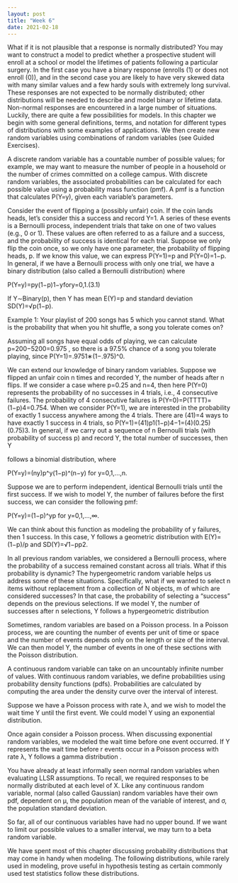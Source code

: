 ```yaml
---
layout: post
title: "Week 6"
date: 2021-02-18
---
```


What if it is not plausible that a response is normally distributed? You may want to construct a model to predict whether a prospective student will enroll at a school or model the lifetimes of patients following a particular surgery. In the first case you have a binary response (enrolls (1) or does not enroll (0)), and in the second case you are likely to have very skewed data with many similar values and a few hardy souls with extremely long survival. These responses are not expected to be normally distributed; other distributions will be needed to describe and model binary or lifetime data. Non-normal responses are encountered in a large number of situations. Luckily, there are quite a few possibilities for models. In this chapter we begin with some general definitions, terms, and notation for different types of distributions with some examples of applications. We then create new random variables using combinations of random variables (see Guided Exercises).

A discrete random variable has a countable number of possible values; for example, we may want to measure the number of people in a household or the number of crimes committed on a college campus. With discrete random variables, the associated probabilities can be calculated for each possible value using a probability mass function (pmf). A pmf is a function that calculates P(Y=y), given each variable’s parameters.

Consider the event of flipping a (possibly unfair) coin. If the coin lands heads, let’s consider this a success and record Y=1. A series of these events is a Bernoulli process, independent trials that take on one of two values (e.g., 0 or 1). These values are often referred to as a failure and a success, and the probability of success is identical for each trial. Suppose we only flip the coin once, so we only have one parameter, the probability of flipping heads, p. If we know this value, we can express P(Y=1)=p and P(Y=0)=1−p.
In general, if we have a Bernoulli process with only one trial, we have a binary distribution (also called a Bernoulli distribution) where

P(Y=y)=py(1−p)1−yfory=0,1.(3.1)

If Y∼Binary(p), then Y has mean E(Y)=p and standard deviation SD(Y)=√p(1−p).

Example 1: Your playlist of 200 songs has 5 which you cannot stand. What is the probability that when you hit shuffle, a song you tolerate comes on?

Assuming all songs have equal odds of playing, we can calculate p=200−5200=0.975 , so there is a 97.5% chance of a song you tolerate playing, since P(Y=1)=.9751∗(1−.975)^0.

We can extend our knowledge of binary random variables. Suppose we flipped an unfair coin n times and recorded Y, the number of heads after n flips. If we consider a case where p=0.25 and n=4, then here P(Y=0) represents the probability of no successes in 4 trials, i.e., 4 consecutive failures. The probability of 4 consecutive failures is P(Y=0)=P(TTTT)=(1−p)4=0.754. When we consider P(Y=1), we are interested in the probability of exactly 1 success anywhere among the 4 trials. There are (41)=4 ways to have exactly 1 success in 4 trials, so P(Y=1)=(41)p1(1−p)4−1=(4)(0.25)(0.75)3. In general, if we carry out a sequence of n Bernoulli trials (with probability of success p) and record Y, the total number of successes, then Y

follows a binomial distribution, where

P(Y=y)=(ny)p^y(1−p)^(n−y) for y=0,1,…,n.

Suppose we are to perform independent, identical Bernoulli trials until the first success. If we wish to model Y, the number of failures before the first success, we can consider the following pmf:

P(Y=y)=(1−p)^yp for y=0,1,…,∞.

We can think about this function as modeling the probability of y failures, then 1 success. In this case, Y follows a geometric distribution with E(Y)=(1−p)/p and SD(Y)=√1−pp2.

In all previous random variables, we considered a Bernoulli process, where the probability of a success remained constant across all trials. What if this probability is dynamic? The hypergeometric random variable helps us address some of these situations. Specifically, what if we wanted to select n items without replacement from a collection of N objects, m of which are considered successes? In that case, the probability of selecting a “success” depends on the previous selections. If we model Y, the number of successes after n selections, Y follows a hypergeometric distribution

Sometimes, random variables are based on a Poisson process. In a Poisson process, we are counting the number of events per unit of time or space and the number of events depends only on the length or size of the interval. We can then model Y, the number of events in one of these sections with the Poisson distribution.

A continuous random variable can take on an uncountably infinite number of values. With continuous random variables, we define probabilities using probability density functions (pdfs). Probabilities are calculated by computing the area under the density curve over the interval of interest.

Suppose we have a Poisson process with rate λ, and we wish to model the wait time Y until the first event. We could model Y using an exponential distribution.

Once again consider a Poisson process. When discussing exponential random variables, we modeled the wait time before one event occurred. If Y represents the wait time before r events occur in a Poisson process with rate λ, Y follows a gamma distribution .

You have already at least informally seen normal random variables when evaluating LLSR assumptions. To recall, we required responses to be normally distributed at each level of X. Like any continuous random variable, normal (also called Gaussian) random variables have their own pdf, dependent on μ, the population mean of the variable of interest, and σ, the population standard deviation. 

So far, all of our continuous variables have had no upper bound. If we want to limit our possible values to a smaller interval, we may turn to a beta random variable. 

We have spent most of this chapter discussing probability distributions that may come in handy when modeling. The following distributions, while rarely used in modeling, prove useful in hypothesis testing as certain commonly used test statistics follow these distributions.
